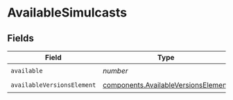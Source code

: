 # AvailableSimulcasts


## Fields

| Field                                                                                      | Type                                                                                       | Required                                                                                   | Description                                                                                |
| ------------------------------------------------------------------------------------------ | ------------------------------------------------------------------------------------------ | ------------------------------------------------------------------------------------------ | ------------------------------------------------------------------------------------------ |
| `available`                                                                                | *number*                                                                                   | :heavy_check_mark:                                                                         | N/A                                                                                        |
| `availableVersionsElement`                                                                 | [components.AvailableVersionsElement](../../models/components/availableversionselement.md) | :heavy_check_mark:                                                                         | N/A                                                                                        |